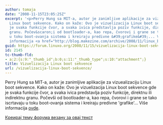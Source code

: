 ```yaml
---
author: tomaja
date: "2008-11-15T23:05:25Z"
excerpt: '<p>Perry Hung sa MIT-a, autor je zanimljive aplikacije za vizuealizaciju
  Linux boot sekvence. Kako on kaže: Ovo je vizuelizacija Linux boot sekvence gde
  je svaka funkcije čvor, a svaka ivica predstavlja poziv funkcije, direktnu ili indirektnu
  granu. Počev&scaron;i od bootloader-a, kao repa, čvorovi i grane se tako iscrtavaju
  u toku boot-ovanja sistema i kreiraju predivne &#39;grafike&#39;... Vi&scaron;e
  informacija <a href="http://blog.makezine.com/archive/2008/11/linux_boot_sequence_visua.html?CMP=OTC-0D6B48984890">ovde</a>.</p>'
guid: https://forum.linuxo.org/2008/11/15/vizuelizacija-linux-boot-sekvence/
id: 2145
tc-thumb-fld:
- a:2:{s:9:"_thumb_id";b:0;s:11:"_thumb_type";s:10:"attachment";}
title: Vizuelizacija Linux boot sekvence
url: /vizuelizacija-linux-boot-sekvence/
---
```

Perry Hung sa MIT-a, autor je zanimljive aplikacije za vizuealizaciju Linux boot sekvence. Kako on kaže: Ovo je vizuelizacija Linux boot sekvence gde je svaka funkcije čvor, a svaka ivica predstavlja poziv funkcije, direktnu ili indirektnu granu. Počev&scaron;i od bootloader-a, kao repa, čvorovi i grane se tako iscrtavaju u toku boot-ovanja sistema i kreiraju predivne 'grafike'&#8230; Vi&scaron;e informacija [ovde](http://blog.makezine.com/archive/2008/11/linux_boot_sequence_visua.html?CMP=OTC-0D6B48984890).

<!--break-->

[Креирај тему форума везану за овај текст](https://linuxo.org/nova-tema-na-forumu/?se_pid=2145)
